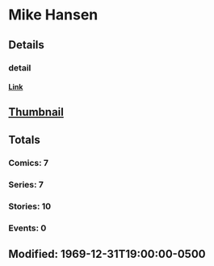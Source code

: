 # Mike  Hansen 
## Details
### detail
#### [Link](http://marvel.com/comics/creators/12537/mike_hansen?utm_campaign=apiRef&utm_source=225578a89fc76f3d20fbffda5d17a88d)
## [Thumbnail](http://i.annihil.us/u/prod/marvel/i/mg/b/40/image_not_available.jpg)
## Totals
### Comics: 7
### Series: 7
### Stories: 10
### Events: 0
## Modified: 1969-12-31T19:00:00-0500